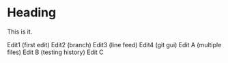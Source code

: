 # Heading
This is it.

Edit1 (first edit)
Edit2 (branch)
Edit3 (line feed)
Edit4 (git gui)
Edit A (multiple files)
Edit B (testing history)
Edit C